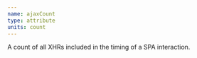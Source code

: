 ```yaml
---
name: ajaxCount
type: attribute
units: count
---
```


A count of all XHRs included in the timing of a SPA interaction.